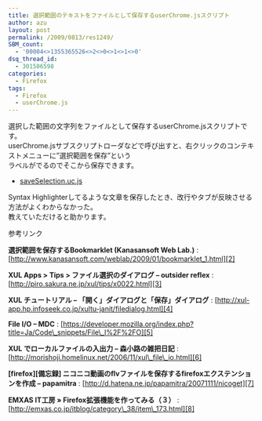 ```yaml
---
title: 選択範囲のテキストをファイルとして保存するuserChrome.jsスクリプト
author: azu
layout: post
permalink: /2009/0813/res1249/
SBM_count:
  - '00004<>1355365526<>2<>0<>1<>1<>0'
dsq_thread_id:
  - 301506598
categories:
  - Firefox
tags:
  - Firefox
  - userChrome.js
---
```

選択した範囲の文字列をファイルとして保存するuserChrome.jsスクリプトです。  
userChrome.jsサブスクリプトローダなどで呼び出すと、右クリックのコンテキストメニューに&#8221;選択範囲を保存&#8221;という  
ラベルがでるのでそこから保存できます。

*   [saveSelection.uc.js][1]

Syntax Highlighterしてるような文章を保存したとき、改行やタブが反映させる方法がよくわからなかった。  
教えていただけると助かります。

参考リンク

**選択範囲を保存するBookmarklet (Kanasansoft Web Lab.)**
:   [http://www.kanasansoft.com/weblab/2009/01/bookmarklet_1.html][2]

**XUL Apps > Tips > ファイル選択のダイアログ &#8211; outsider reflex**
:   [http://piro.sakura.ne.jp/xul/tips/x0022.html][3]

**XUL チュートリアル &#8211; 「開く」ダイアログと「保存」ダイアログ**
:   [http://xul-app.hp.infoseek.co.jp/xultu-janit/filedialog.html][4]

**File I/O &#8211; MDC**
:   [https://developer.mozilla.org/index.php?title=Ja/Code\_snippets/File\_I%2F%2FO][5]

**XUL でローカルファイルの入出力 &#8211; 森小路の雑把日記**
:   [http://morishoji.homelinux.net/2006/11/xul\_file\_io.html][6]

**\[firefox\]\[備忘録\] ニコニコ動画のflvファイルを保存するfirefoxエクステンションを作成 &#8211; papamitra**
:   [http://d.hatena.ne.jp/papamitra/20071111/nicoget][7]

**EMXAS IT工房 » Firefox拡張機能を作ってみる（３）**
:   [http://emxas.co.jp/itblog/category\_38/item\_173.html][8]

&nbsp;

 [1]: http://wordpress.local/wp-content/uploads/2009/08/saveSelection.uc_.js
 [2]: http://www.kanasansoft.com/weblab/2009/01/bookmarklet_1.html "選択範囲を保存するBookmarklet (Kanasansoft Web Lab.)"
 [3]: http://piro.sakura.ne.jp/xul/tips/x0022.html "XUL Apps > Tips > ファイル選択のダイアログ - outsider reflex"
 [4]: http://xul-app.hp.infoseek.co.jp/xultu-janit/filedialog.html "XUL チュートリアル - 「開く」ダイアログと「保存」ダイアログ"
 [5]: https://developer.mozilla.org/index.php?title=Ja/Code_snippets/File_I%2F%2FO "File I/O - MDC"
 [6]: http://morishoji.homelinux.net/2006/11/xul_file_io.html "XUL でローカルファイルの入出力 - 森小路の雑把日記"
 [7]: http://d.hatena.ne.jp/papamitra/20071111/nicoget "[firefox][備忘録] ニコニコ動画のflvファイルを保存するfirefoxエクステンションを作成 - papamitra"
 [8]: http://emxas.co.jp/itblog/category_38/item_173.html "EMXAS IT工房 » Firefox拡張機能を作ってみる（３）"